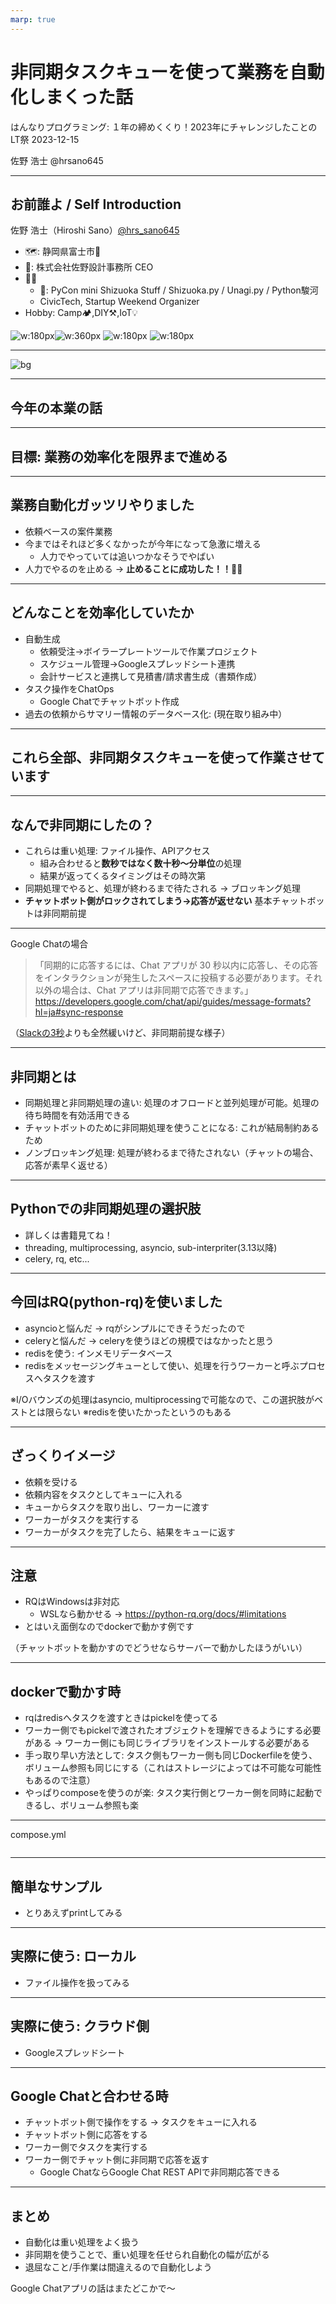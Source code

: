 ```yaml
---
marp: true
---
```



# 非同期タスクキューを使って業務を自動化しまくった話

はんなりプログラミング: １年の締めくくり！2023年にチャレンジしたことのLT祭
2023-12-15  

佐野  浩士 @hrsano645

---

## お前誰よ / Self Introduction

佐野 浩士（Hiroshi Sano）[@hrs_sano645](https://twitter.com/hrs_sano645)

* 🗺️: 静岡県富士市🗻
* 🏢: 株式会社佐野設計事務所 CEO
* 👥🤝
  * 🐍: PyCon mini Shizuoka Stuff / Shizuoka.py / Unagi.py / Python駿河
  * CivicTech, Startup Weekend Organizer
* Hobby: Camp🏕️,DIY⚒️,IoT💡

![w:180px](/images/sns-logo.jpg)![w:360px](/images/shizuokaLogo.png) ![w:180px](https://lh3.googleusercontent.com/pw/AIL4fc9DDT9ootdGiDNZiGUybbHE5WRnm68hFp6XknmZc2lVttIBKJ180GVq0NE2qtcGRbx8OBVAak3E4qHa7H5iXw8gtQqkY4l6tWrFkIHUA96q1jcqE2_f) ![w:180px](https://lh3.googleusercontent.com/pw/AIL4fc_3zxLYLoa5SSL_apqpJ3WCY9BRMfXRL4jUYaYouX3MvqiMU5eSCi8be6eQIvboRzgNZ3ZvdZAIET40tJD7I4y8dSHF6UByo-u8jXhLFFGv5rAw_kZU)

---

![bg](../images/sano-design_info.png)

<!-- 

* 株式会社佐野設計事務所は自動車プレス金型という機械を設計する事務所です。3D CADを使い設計、また自動車業界に限らず、製品の3Dモデリングも扱っております。
* こういった設計データはデジタルデータになります。データを使い関連業務の改善に、Pythonやクラウドサービスなどを組み合わせて実現しています。
* 製造業なのですがデジタル化で取り組んでいまして、同じように取り組まれている方や、ご興味ある方がいましたら、後ほどのパーティでぜひ意見交換できたらと思います。
* もちろん静岡のPythonコミュニティとしても参加していますので、コミュニティスタッフとしてもお気軽にお声がけください！
-->

---

## 今年の本業の話

---

## 目標: 業務の効率化を限界まで進める

---

## 業務自動化ガッツリやりました

* 依頼ベースの案件業務
* 今まではそれほど多くなかったが今年になって急激に増える
  * 人力でやっていては追いつかなそうでやばい
* 人力でやるのを止める
  -> **止めることに成功した！！🙌😆**

---

## どんなことを効率化していたか

* 自動生成
  * 依頼受注→ボイラープレートツールで作業プロジェクト
  * スケジュール管理→Googleスプレッドシート連携
  * 会計サービスと連携して見積書/請求書生成（書類作成）
* タスク操作をChatOps
  * Google Chatでチャットボット作成
* 過去の依頼からサマリー情報のデータベース化: (現在取り組み中）

<!-- _footer: 始まりと終わりを自動化することで、中身の作業に集中できるような体制 -->

---

## これら全部、非同期タスクキューを使って作業させています

---

## なんで非同期にしたの？

* これらは重い処理: ファイル操作、APIアクセス
  * 組み合わせると**数秒ではなく数十秒〜分単位**の処理
  * 結果が返ってくるタイミングはその時次第
* 同期処理でやると、処理が終わるまで待たされる
  -> ブロッキング処理
* **チャットボット側がロックされてしまう->応答が返せない**
  基本チャットボットは非同期前提

---

Google Chatの場合

> 「同期的に応答するには、Chat アプリが 30 秒以内に応答し、その応答をインタラクションが発生したスペースに投稿する必要があります。それ以外の場合は、Chat アプリは非同期で応答できます。」
> <https://developers.google.com/chat/api/guides/message-formats?hl=ja#sync-response>

（[Slackの3秒](https://api.slack.com/interactivity/slash-commands#responding_basic_receipt:~:text=This%20confirmation%20must,ignore%20the%20request.)よりも全然緩いけど、非同期前提な様子）

---

## 非同期とは

* 同期処理と非同期処理の違い: 処理のオフロードと並列処理が可能。処理の待ち時間を有効活用できる
* チャットボットのために非同期処理を使うことになる: これが結局制約あるため
* ノンブロッキング処理: 処理が終わるまで待たされない（チャットの場合、応答が素早く返せる）

---

## Pythonでの非同期処理の選択肢

* 詳しくは書籍見てね！
* threading, multiprocessing, asyncio, sub-interpriter(3.13以降)
* celery, rq, etc...

---

## 今回はRQ(python-rq)を使いました

* asyncioと悩んだ -> rqがシンプルにできそうだったので
* celeryと悩んだ -> celeryを使うほどの規模ではなかったと思う
* redisを使う: インメモリデータベース
* redisをメッセージングキューとして使い、処理を行うワーカーと呼ぶプロセスへタスクを渡す

※I/Oバウンズの処理はasyncio, multiprocessingで可能なので、この選択肢がベストとは限らない
※redisを使いたかったというのもある

---

## ざっくりイメージ

* 依頼を受ける
* 依頼内容をタスクとしてキューに入れる
* キューからタスクを取り出し、ワーカーに渡す
* ワーカーがタスクを実行する
* ワーカーがタスクを完了したら、結果をキューに返す

<!-- これらをシーケンス図にする -->

---

## 注意

* RQはWindowsは非対応
  * WSLなら動かせる
  -> <https://python-rq.org/docs/#limitations>
* とはいえ面倒なのでdockerで動かす例です

（チャットボットを動かすのでどうせならサーバーで動かしたほうがいい）

---

## dockerで動かす時

* rqはredisへタスクを渡すときはpickelを使ってる
* ワーカー側でもpickelで渡されたオブジェクトを理解できるようにする必要がある -> ワーカー側にも同じライブラリをインストールする必要がある
* 手っ取り早い方法として: タスク側もワーカー側も同じDockerfileを使う、ボリューム参照も同じにする（これはストレージによっては不可能な可能性もあるので注意）
* やっぱりcomposeを使うのが楽: タスク実行側とワーカー側を同時に起動できるし、ボリューム参照も楽

---

compose.yml

```yml

```

---

## 簡単なサンプル

* とりあえずprintしてみる

---

## 実際に使う: ローカル

* ファイル操作を扱ってみる

---

## 実際に使う: クラウド側

* Googleスプレッドシート

---

## Google Chatと合わせる時

* チャットボット側で操作をする -> タスクをキューに入れる
* チャットボット側に応答をする
* ワーカー側でタスクを実行する
* ワーカー側でチャット側に非同期で応答を返す
  * Google ChatならGoogle Chat REST APIで非同期応答できる

---

## まとめ

* 自動化は重い処理をよく扱う
* 非同期を使うことで、重い処理を任せられ自動化の幅が広がる
* 退屈なこと/手作業は間違えるので自動化しよう

Google Chatアプリの話はまたどこかで〜
